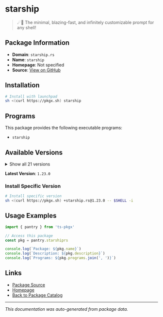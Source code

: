 # starship

> ☄🌌️  The minimal, blazing-fast, and infinitely customizable prompt for any shell!

## Package Information

- **Domain**: `starship.rs`
- **Name**: `starship`
- **Homepage**: Not specified
- **Source**: [View on GitHub](https://github.com/pkgxdev/pantry/tree/main/projects/starship.rs/package.yml)

## Installation

```bash
# Install with launchpad
sh <(curl https://pkgx.sh) starship
```

## Programs

This package provides the following executable programs:

- `starship`

## Available Versions

<details>
<summary>Show all 21 versions</summary>

- `1.23.0`, `1.22.1`, `1.22.0`, `1.21.1`, `1.21.0`
- `1.20.1`, `1.20.0`, `1.19.0`, `1.18.2`, `1.18.1`
- `1.18.0`, `1.17.1`, `1.17.0`, `1.16.0`, `1.15.0`
- `1.14.2`, `1.14.1`, `1.14.0`, `1.13.1`, `1.13.0`
- `1.12.0`

</details>

**Latest Version**: `1.23.0`

### Install Specific Version

```bash
# Install specific version
sh <(curl https://pkgx.sh) +starship.rs@1.23.0 -- $SHELL -i
```

## Usage Examples

```typescript
import { pantry } from 'ts-pkgx'

// Access this package
const pkg = pantry.starshiprs

console.log(`Package: ${pkg.name}`)
console.log(`Description: ${pkg.description}`)
console.log(`Programs: ${pkg.programs.join(', ')}`)
```

## Links

- [Package Source](https://github.com/pkgxdev/pantry/tree/main/projects/starship.rs/package.yml)
- [Homepage](#)
- [Back to Package Catalog](../package-catalog.md)

---

*This documentation was auto-generated from package data.*
